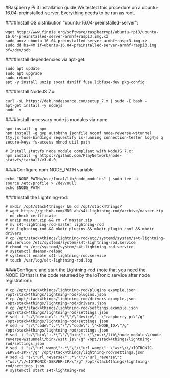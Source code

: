 #Raspberry Pi 3 installation guide
We tested this procedure on a ubuntu-16.04-preinstalled-server. Everything needs to be run as root.

####Install OS distribution "ubuntu-16.04-preinstalled-server":
```
wget http://www.finnie.org/software/raspberrypi/ubuntu-rpi3/ubuntu-16.04-preinstalled-server-armhf+raspi3.img.xz
sudo unxz ubuntu-16.04-preinstalled-server-armhf+raspi3.img.xz
sudo dd bs=4M if=ubuntu-16.04-preinstalled-server-armhf+raspi3.img of=/dev/sdb
```


####Install dependencies via apt-get:

```
sudo apt update
sudo apt upgrade
sudo reboot
apt -y install unzip socat dsniff fuse libfuse-dev pkg-config
```

####Install NodeJS 7.x:
```
curl -sL https://deb.nodesource.com/setup_7.x | sudo -E bash -
apt-get install -y nodejs
node -v
```

####Install necessary node.js modules via npm:

```
npm install -g npm
npm install -g gyp autobahn jsonfile nconf node-reverse-wstunnel tty.js fuse-bindings requestify is-running connection-tester log4js q secure-keys fs-access mknod util path

# Install statvfs node module compliant with NodeJS 7.x: 
npm install -g https://github.com/PlayNetwork/node-statvfs/tarball/v3.0.0
```

####Configure npm NODE_PATH variable

```
echo "NODE_PATH=/usr/local/lib/node_modules" | sudo tee -a 
source /etc/profile > /dev/null
echo $NODE_PATH
```

####Install the Lightning-rod:

```
# mkdir /opt/stack4things/ && cd /opt/stack4things/
# wget https://github.com/MDSLab/s4t-lightning-rod/archive/master.zip --no-check-certificate
# unzip master.zip && rm -f master.zip
# mv s4t-lightning-rod-master lightning-rod
# cd lightning-rod && mkdir plugins && mkdir plugin_conf && mkdir drivers
# cp /opt/stack4things/lightning-rod/etc/systemd/system/s4t-lightning-rod.service /etc/systemd/system/s4t-lightning-rod.service
# chmod +x /etc/systemd/system/s4t-lightning-rod.service
# systemctl daemon-reload
# systemctl enable s4t-lightning-rod.service
# touch /var/log/s4t-lightning-rod.log
```

####Configure and start the Lightning-rod
(note that you need the NODE_ID that is the code returned by the IoTronic service after node registration):

```
# cp /opt/stack4things/lightning-rod/plugins.example.json /opt/stack4things/lightning-rod/plugins.json
# cp /opt/stack4things/lightning-rod/drivers.example.json /opt/stack4things/lightning-rod/drivers.json
# cp /opt/stack4things/lightning-rod/settings.example.json /opt/stack4things/lightning-rod/settings.json
# sed -i "s/\"device\":.*\"\"/\"device\": \"raspberry_pi\"/g" /opt/stack4things/lightning-rod/settings.json
# sed -i "s/\"code\":.*\"\"/\"code\": \"<NODE_ID>\"/g" /opt/stack4things/lightning-rod/settings.json
# sed -i "s/\"bin\":.*\"\"/\"bin\": \"\/usr\/lib\/node_modules\/node-reverse-wstunnel\/bin\/wstt.js\"/g" /opt/stack4things/lightning-rod/settings.json
# sed -i "s/\"url_wamp\":.*\"\"/\"url_wamp\": \"ws:\/\/<IOTRONIC-SERVER-IP>\"/g" /opt/stack4things/lightning-rod/settings.json
# sed -i "s/\"url_reverse\":.*\"\"/\"url_reverse\": \"ws:\/\/<IOTRONIC-SERVER-IP>\"/g" /opt/stack4things/lightning-rod/settings.json
# systemctl start s4t-lightning-rod
```
